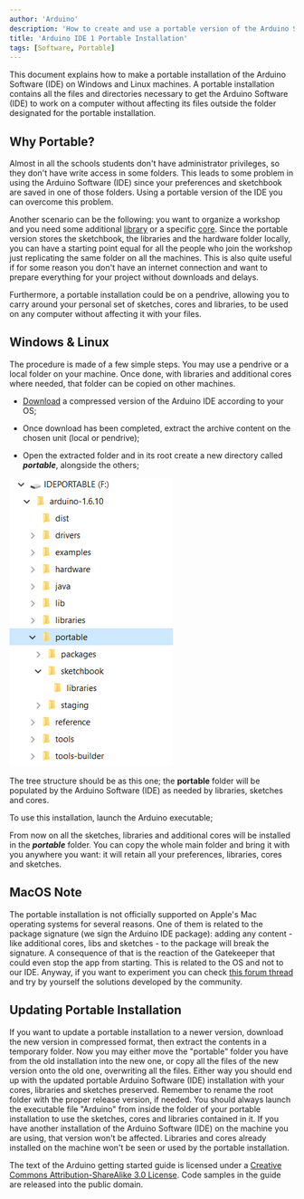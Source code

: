 ```yaml
---
author: 'Arduino'
description: 'How to create and use a portable version of the Arduino Software (IDE)'
title: 'Arduino IDE 1 Portable Installation'
tags: [Software, Portable]
---
```


This document explains how to make a portable installation of the Arduino Software (IDE) on Windows and Linux machines. A portable installation contains all the files and directories necessary to get the Arduino Software (IDE) to work on a computer without affecting its files outside the folder designated for the portable installation.

## Why Portable?

Almost in all the schools students don't have administrator privileges, so they don't have write access in some folders. This leads to some problem in using the Arduino Software (IDE) since your preferences and sketchbook are saved in one of those folders. Using a portable version of the IDE you can overcome this problem.

Another scenario can be the following: you want to organize a workshop and you need some additional [library](/learn/starting-guide/software-libraries) or a specific [core](/learn/starting-guide/cores). Since the portable version stores the sketchbook, the libraries and the hardware folder locally, you can have a starting point equal for all the people who join the workshop just replicating the same folder on all the machines. This is also quite useful if for some reason you don't have an internet connection and want to prepare everything for your project without downloads and delays.

Furthermore, a portable installation could be on a pendrive, allowing you to carry around your personal set of sketches, cores and libraries, to be used on any computer without affecting it with your files.

## Windows & Linux

The procedure is made of a few simple steps. You may use a pendrive or a local folder on your machine. Once done, with libraries and additional cores where needed, that folder can be copied on other machines.

- [Download](https://www.arduino.cc/en/Main/Software) a compressed version of the Arduino IDE according to your OS;

- Once download has been completed, extract the archive content on the chosen unit (local or pendrive);

- Open the extracted folder and in its root create a new directory called **_portable_**, alongside the others;

![Portable Tree](assets/Portable_Tree.png)

The tree structure should be as this one; the **portable** folder will be populated by the Arduino Software (IDE) as needed by libraries, sketches and cores.

To use this installation, launch the Arduino executable;

From now on all the sketches, libraries and additional cores will be installed in the **_portable_** folder. You can copy the whole main folder and bring it with you anywhere you want: it will retain all your preferences, libraries, cores and sketches.

## MacOS Note

The portable installation is not officially supported on Apple's Mac operating systems for several reasons. One of them is related to the package signature (we sign the Arduino IDE package): adding any content - like additional cores, libs and sketches - to the package will break the signature. A consequence of that is the reaction of the Gatekeeper that could even stop the app from starting. This is related to the OS and not to our IDE. Anyway, if you want to experiment you can check [this forum thread](http://forum.arduino.cc/index.php?topic=539551.msg3678998#msg3678998) and try by yourself the solutions developed by the community.

## Updating Portable Installation

If you want to update a portable installation to a newer version, download the new version in compressed format, then extract the contents in a temporary folder. Now you may either move the "portable" folder you have from the old installation into the new one, or copy all the files of the new version onto the old one, overwriting all the files. Either way you should end up with the updated portable Arduino Software (IDE) installation with your cores, libraries and sketches preserved. Remember to rename the root folder with the proper release version, if needed.
You should always launch the executable file "Arduino" from inside the folder of your portable installation to use the sketches, cores and libraries contained in it. If you have another installation of the Arduino Software (IDE) on the machine you are using, that version won't be affected. Libraries and cores already installed on the machine won't be seen or used by the portable installation.

The text of the Arduino getting started guide is licensed under a
[Creative Commons Attribution-ShareAlike 3.0 License](http://creativecommons.org/licenses/by-sa/3.0/). Code samples in the guide are released into the public domain.
